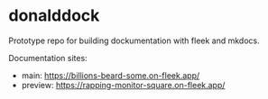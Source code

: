 # donalddock
Prototype repo for building dockumentation with fleek and mkdocs.

Documentation sites:

- main: https://billions-beard-some.on-fleek.app/
- preview: https://rapping-monitor-square.on-fleek.app/
